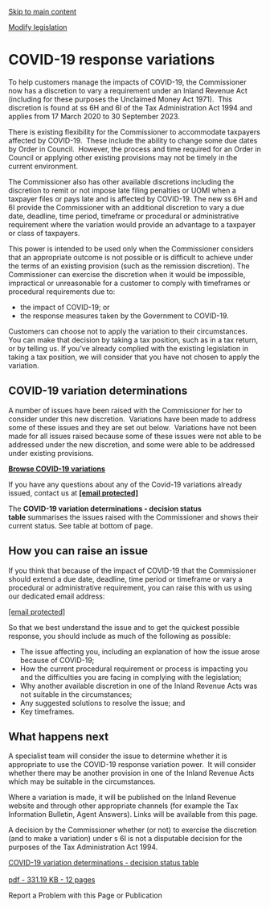 [Skip to main content](#main-content-tt)

[Modify legislation](/apply-for/apply-for-legislative-modifications "Apply for legislative modifications")

COVID-19 response variations
============================

To help customers manage the impacts of COVID-19, the Commissioner now has a discretion to vary a requirement under an Inland Revenue Act (including for these purposes the Unclaimed Money Act 1971).  This discretion is found at ss 6H and 6I of the Tax Administration Act 1994 and applies from 17 March 2020 to 30 September 2023.

There is existing flexibility for the Commissioner to accommodate taxpayers affected by COVID-19.  These include the ability to change some due dates by Order in Council.  However, the process and time required for an Order in Council or applying other existing provisions may not be timely in the current environment.   

The Commissioner also has other available discretions including the discretion to remit or not impose late filing penalties or UOMI when a taxpayer files or pays late and is affected by COVID-19. The new ss 6H and 6I provide the Commissioner with an additional discretion to vary a due date, deadline, time period, timeframe or procedural or administrative requirement where the variation would provide an advantage to a taxpayer or class of taxpayers. 

This power is intended to be used only when the Commissioner considers that an appropriate outcome is not possible or is difficult to achieve under the terms of an existing provision (such as the remission discretion). The Commissioner can exercise the discretion when it would be impossible, impractical or unreasonable for a customer to comply with timeframes or procedural requirements due to:

*   the impact of COVID-19; or 
*   the response measures taken by the Government to COVID-19.

Customers can choose not to apply the variation to their circumstances. You can make that decision by taking a tax position, such as in a tax return, or by telling us. If you’ve already complied with the existing legislation in taking a tax position, we will consider that you have not chosen to apply the variation.  

COVID-19 variation determinations
---------------------------------

A number of issues have been raised with the Commissioner for her to consider under this new discretion.  Variations have been made to address some of these issues and they are set out below.  Variations have not been made for all issues raised because some of these issues were not able to be addressed under the new discretion, and some were able to be addressed under existing provisions.

[**Browse COVID-19 variations**](/whats-new?publication_type={0D1B2DE5-D058-453E-AB57-F0C91766D5A1})

If you have any questions about any of the Covid-19 variations already issued, contact us at ****[\[email protected\]](/cdn-cgi/l/email-protection#b4c0c6ddd5d3d199d7ddc6c2d5c6ddd5c0dddbdaf4ddc6d09ad3dbc2c09adace)****

The **COVID-19 variation determinations - decision status table** summarises the issues raised with the Commissioner and shows their current status. See table at bottom of page.

How you can raise an issue
--------------------------

If you think that because of the impact of COVID-19 that the Commissioner should extend a due date, deadline, time period or timeframe or vary a procedural or administrative requirement, you can raise this with us using our dedicated email address:

[\[email protected\]](/cdn-cgi/l/email-protection#8cf8fee5edebe9a1efe5fefaedfee5edf8e5e3e2cce5fee8a2ebe3faf8a2e2f6)

So that we best understand the issue and to get the quickest possible response, you should include as much of the following as possible:

*   The issue affecting you, including an explanation of how the issue arose because of COVID-19;
*   How the current procedural requirement or process is impacting you and the difficulties you are facing in complying with the legislation;
*   Why another available discretion in one of the Inland Revenue Acts was not suitable in the circumstances;
*   Any suggested solutions to resolve the issue; and
*   Key timeframes.

What happens next
-----------------

A specialist team will consider the issue to determine whether it is appropriate to use the COVID-19 response variation power.  It will consider whether there may be another provision in one of the Inland Revenue Acts which may be suitable in the circumstances.  

Where a variation is made, it will be published on the Inland Revenue website and through other appropriate channels (for example the Tax Information Bulletin, Agent Answers). Links will be available from this page.

A decision by the Commissioner whether (or not) to exercise the discretion (and to make a variation) under s 6I is not a disputable decision for the purposes of the Tax Administration Act 1994.

[COVID-19 variation determinations - decision status table\
\
pdf \- 331.19 KB \- 12 pages](/-/media/project/ir/tt/pdfs/determinations/covid-19-variation/covid-19-variation-determinations-decision-status-table.pdf?modified=20230518010743&modified=20230518010743 "COVID-19 variation determinations - decision status table")

Report a Problem with this Page or Publication